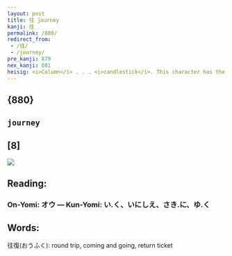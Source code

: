 ```yaml
---
layout: post
title: 往 journey
kanji: 往
permalink: /880/
redirect_from:
 - /往/
 - /journey/
pre_kanji: 879
nex_kanji: 881
heisig: <i>Column</i> . . . <i>candlestick</i>. This character has the special sense of <b>journeying</b> to someplace or other.
---
```


## {880}

## `journey`

## [8]

<div class="stroke"><img src="E5BE80.png" /></div>

## Reading:

### On-Yomi: オウ &mdash; Kun-Yomi: い.く、いにしえ、さき.に、ゆ.く

## Words:

往復(おうふく): round trip, coming and going, return ticket
